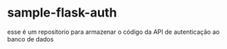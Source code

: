 # sample-flask-auth

esse é um repositorio para armazenar o código da API de autenticação ao banco de dados